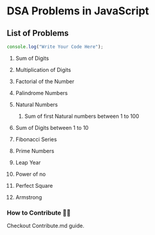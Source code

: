 # DSA Problems in JavaScript

## List of Problems

```js
console.log("Write Your Code Here");
```

1. Sum of Digits

2. Multiplication of Digits
3. Factorial of the Number
4. Palindrome Numbers
5. Natural Numbers
   1. Sum of first Natural numbers between 1 to 100
6. Sum of Digits between 1 to 10
7. Fibonacci Series
8. Prime Numbers
9. Leap Year
10. Power of no
11. Perfect Square
12. Armstrong

### How to Contribute ✍🏻
Checkout Contribute.md guide. 
